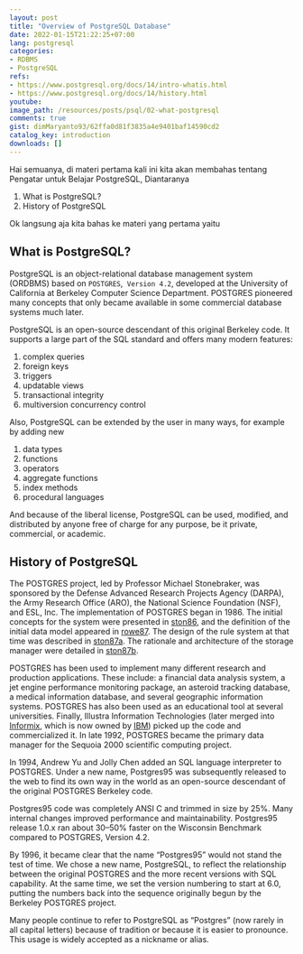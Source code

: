 ```yaml
---
layout: post
title: "Overview of PostgreSQL Database"
date: 2022-01-15T21:22:25+07:00
lang: postgresql
categories:
- RDBMS
- PostgreSQL
refs: 
- https://www.postgresql.org/docs/14/intro-whatis.html
- https://www.postgresql.org/docs/14/history.html
youtube: 
image_path: /resources/posts/psql/02-what-postgresql
comments: true
gist: dimMaryanto93/62ffa0d81f3835a4e9401baf14590cd2
catalog_key: introduction
downloads: []
---
```


Hai semuanya, di materi pertama kali ini kita akan membahas tentang Pengatar untuk Belajar PostgreSQL, Diantaranya

1. What is PostgreSQL?
2. History of PostgreSQL

Ok langsung aja kita bahas ke materi yang pertama yaitu

## What is PostgreSQL?

PostgreSQL is an object-relational database management system (ORDBMS) based on `POSTGRES`,` Version 4.2`, developed at the University of California at Berkeley Computer Science Department. POSTGRES pioneered many concepts that only became available in some commercial database systems much later.

PostgreSQL is an open-source descendant of this original Berkeley code. It supports a large part of the SQL standard and offers many modern features:

1. complex queries
2. foreign keys
3. triggers
4. updatable views
5. transactional integrity
6. multiversion concurrency control

Also, PostgreSQL can be extended by the user in many ways, for example by adding new

1. data types
2. functions
3. operators
4. aggregate functions
5. index methods
6. procedural languages

And because of the liberal license, PostgreSQL can be used, modified, and distributed by anyone free of charge for any purpose, be it private, commercial, or academic.

## History of PostgreSQL

The POSTGRES project, led by Professor Michael Stonebraker, was sponsored by the Defense Advanced Research Projects Agency (DARPA), the Army Research Office (ARO), the National Science Foundation (NSF), and ESL, Inc. The implementation of POSTGRES began in 1986. The initial concepts for the system were presented in [ston86](https://www.postgresql.org/docs/14/biblio.html#STON86), and the definition of the initial data model appeared in [rowe87](https://www.postgresql.org/docs/14/biblio.html#ROWE87). The design of the rule system at that time was described in [ston87a](https://www.postgresql.org/docs/14/biblio.html#STON87A). The rationale and architecture of the storage manager were detailed in [ston87b](https://www.postgresql.org/docs/14/biblio.html#STON87B).

POSTGRES has been used to implement many different research and production applications. These include: a financial data analysis system, a jet engine performance monitoring package, an asteroid tracking database, a medical information database, and several geographic information systems. POSTGRES has also been used as an educational tool at several universities. Finally, Illustra Information Technologies (later merged into [Informix](https://www.ibm.com/analytics/informix), which is now owned by [IBM](https://www.ibm.com/)) picked up the code and commercialized it. In late 1992, POSTGRES became the primary data manager for the Sequoia 2000 scientific computing project.

In 1994, Andrew Yu and Jolly Chen added an SQL language interpreter to POSTGRES. Under a new name, Postgres95 was subsequently released to the web to find its own way in the world as an open-source descendant of the original POSTGRES Berkeley code. 

Postgres95 code was completely ANSI C and trimmed in size by 25%. Many internal changes improved performance and maintainability. Postgres95 release 1.0.x ran about 30–50% faster on the Wisconsin Benchmark compared to POSTGRES, Version 4.2.

By 1996, it became clear that the name “Postgres95” would not stand the test of time. We chose a new name, PostgreSQL, to reflect the relationship between the original POSTGRES and the more recent versions with SQL capability. At the same time, we set the version numbering to start at 6.0, putting the numbers back into the sequence originally begun by the Berkeley POSTGRES project.

Many people continue to refer to PostgreSQL as “Postgres” (now rarely in all capital letters) because of tradition or because it is easier to pronounce. This usage is widely accepted as a nickname or alias.

